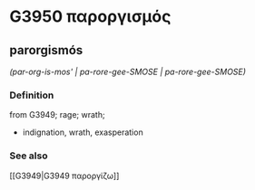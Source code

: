 # G3950 παροργισμός

## parorgismós

_(par-org-is-mos' | pa-rore-gee-SMOSE | pa-rore-gee-SMOSE)_

### Definition

from G3949; rage; wrath; 

- indignation, wrath, exasperation

### See also

[[G3949|G3949 παροργίζω]]
